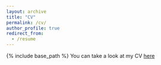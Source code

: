 ```yaml
---
layout: archive
title: "CV"
permalink: /cv/
author_profile: true
redirect_from:
  - /resume
---
```


{% include base_path %}
You can take a look at my CV <a href="violeta-haas.github.io/files/CV_Haas_Violeta.pdf" target="_blank">here</a>
